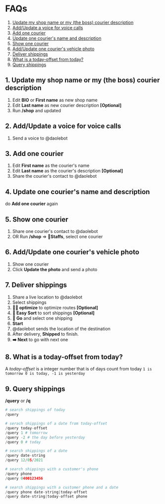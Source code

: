 # FAQs
1. [Update my shop name or my (the boss) courier description](#update-shop)
2. [Add/Update a voice for voice calls](#add-voice)
3. [Add one courier](#add-courier)
4. [Update one courier's name and description](#update-courier)
5. [Show one courier](#show-courier)
6. [Add/Update one courier's vehicle photo](#add-vehicle-photo)
7. [Deliver shippings](#deliver-shippings)
8. [What is a today-offset from today?](#today-offset)
9. [Query shippings](#query)

## 1. Update my shop name or my (the boss) courier description<a id="update-shop"></a>
1. Edit  **BIO** or **First name** as new shop name
2. Edit  **Last name** as new courier description **[Optional]**
3. Run **/shop** and updated

## 2. Add/Update a voice for voice calls<a id="add-voice"></a>
1. Send a voice to @daolebot

## 3. Add one courier<a id="add-courier"></a>
1. Edit **First name** as the courier's name
1. Edit **Last name** as the courier's description **[Optional]**
2. Share the courier's contact to @daolebot

## 4. Update one courier's name and description<a id="update-courier"></a>
do **Add one courier** again

## 5. Show one courier<a id="show-courier"></a>
1. Share one courier's contact to @daolebot
2. OR Run **/shop** => **👥Staffs**,  select one courier

## 6. Add/Update one courier's vehicle photo<a id="add-vehicle-photo"></a>
1. Show one courier
2. Click **Update the photo** and send a photo

## 7. Deliver shippings<a id="deliver-shippings"></a>
1. Share a live location to @daolebot
2. Select shippings
3. **🚀🚀 optimize** to optimize routes **[Optional]**
4. **🔢 Easy Sort** to sort shippings **[Optional]**
5. **🚀 Go** and select one shipping
6. **Start**
7. @daolebot sends the location of the destination
8. After delivery, **Shipped** to finish.
9. **➡️ Next** to go with next one

## 8. What is a today-offset from today?<a id="today-offset"></a>
A *today-offset* is a integer number that is of days count from today
`1 is tomorrow 0 is today, -1 is yesterday`

## 9. Query shippings<a id="query"></a>

**/query** or **/q**

```python
# search shippings of today
/query

# serach shippings of a date from today-offset
/query today-offset
/query 1 # tomorrow
/query -2 # the day before yesterday
/query 0 # today 

# search shippings of a date
/query date-string
/query 12/05/2021

# search shippings with a customer's phone
/query phone
/query 0400123456

# search shippings with a customer phone and a date
/query phone date-string|today-offset
/query date-string|today-offset phone

```
